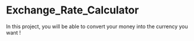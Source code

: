 # Exchange_Rate_Calculator
 In this project, you will be able to convert your money into the currency you want !
